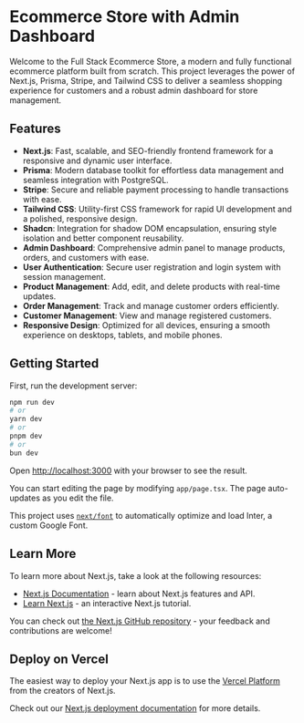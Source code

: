 # Ecommerce Store with Admin Dashboard

Welcome to the Full Stack Ecommerce Store, a modern and fully functional ecommerce platform built from scratch. This project leverages the power of Next.js, Prisma, Stripe, and Tailwind CSS to deliver a seamless shopping experience for customers and a robust admin dashboard for store management.

## Features

- **Next.js**: Fast, scalable, and SEO-friendly frontend framework for a responsive and dynamic user interface.
- **Prisma**: Modern database toolkit for effortless data management and seamless integration with PostgreSQL.
- **Stripe**: Secure and reliable payment processing to handle transactions with ease.
- **Tailwind CSS**: Utility-first CSS framework for rapid UI development and a polished, responsive design.
- **Shadcn**: Integration for shadow DOM encapsulation, ensuring style isolation and better component reusability.
- **Admin Dashboard**: Comprehensive admin panel to manage products, orders, and customers with ease.
- **User Authentication**: Secure user registration and login system with session management.
- **Product Management**: Add, edit, and delete products with real-time updates.
- **Order Management**: Track and manage customer orders efficiently.
- **Customer Management**: View and manage registered customers.
- **Responsive Design**: Optimized for all devices, ensuring a smooth experience on desktops, tablets, and mobile phones.

## Getting Started

First, run the development server:

```bash
npm run dev
# or
yarn dev
# or
pnpm dev
# or
bun dev
```

Open [http://localhost:3000](http://localhost:3000) with your browser to see the result.

You can start editing the page by modifying `app/page.tsx`. The page auto-updates as you edit the file.

This project uses [`next/font`](https://nextjs.org/docs/basic-features/font-optimization) to automatically optimize and load Inter, a custom Google Font.

## Learn More

To learn more about Next.js, take a look at the following resources:

- [Next.js Documentation](https://nextjs.org/docs) - learn about Next.js features and API.
- [Learn Next.js](https://nextjs.org/learn) - an interactive Next.js tutorial.

You can check out [the Next.js GitHub repository](https://github.com/vercel/next.js/) - your feedback and contributions are welcome!

## Deploy on Vercel

The easiest way to deploy your Next.js app is to use the [Vercel Platform](https://vercel.com/new?utm_medium=default-template&filter=next.js&utm_source=create-next-app&utm_campaign=create-next-app-readme) from the creators of Next.js.

Check out our [Next.js deployment documentation](https://nextjs.org/docs/deployment) for more details.
